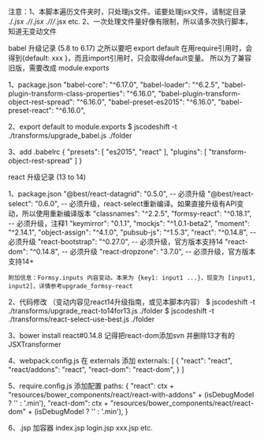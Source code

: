 注意：1、本脚本遍历文件夹时，只处理js文件。诺要处理jsx文件，请制定目录 ./*.jsx ./*/*.jsx ./*/*/*.jsx etc.
     2、一次处理文件量好像有限制，所以请多次执行脚本，知道无变动文件

babel 升级记录 (5.8 to 6.17)
之所以要吧 export default 在用require引用时，会得到{default: xxx }，而且import引用时，只会取得default变量。
所以为了兼容旧版，需要改成 module.exports

1、package.json
    "babel-core": "^6.17.0",
    "babel-loader": "^6.2.5",
    "babel-plugin-transform-class-properties": "^6.16.0",
    "babel-plugin-transform-object-rest-spread": "^6.16.0",
    "babel-preset-es2015": "^6.16.0",
    "babel-preset-react": "^6.16.0",

2、export default to module.exports
    $ jscodeshift -t ./transforms/upgrade_babel.js ./folder

3、add .babelrc
    {
      "presets": [
        "es2015",
        "react"
      ],
      "plugins": [
        "transform-object-rest-spread"
      ]
    }




react 升级记录 (13 to 14)

1、package.json
    "@best/react-datagrid": "0.5.0",  -- 必须升级
    "@best/react-select": "0.6.0",    -- 必须升级，react-select重新编译。如果直接升级有API变动，所以使用重新编译版本
    "classnames": "^2.2.5",
    "formsy-react": "^0.18.1",        -- 必须升级，注释1
    "keymirror": "0.1.1",
    "mockjs": "^1.0.1-beta2",
    "moment": "^2.14.1",
    "object-assign": "^4.1.0",
    "pubsub-js": "^1.5.3",
    "react": "^0.14.8",               -- 必须升级
    "react-bootstrap": "^0.27.0",     -- 必须升级，官方版本支持14
    "react-dom": "^0.14.8",           -- 必须升级
    "react-dropzone": "3.7.0",        -- 必须升级，官方版本支持14+

    附加信息：Formsy.inputs 内容变动。本来为 {key1: input1 ...}，现变为 [input1, input2]，详情参考upgrade_formsy-react

2、代码修改 （变动内容见react14升级指南，或见本脚本内容）
    $ jscodeshift -t ./transforms/upgrade_react-to14for13.js ./folder
    $ jscodeshift -t ./transforms/react-select-use-best.js ./folder

3、bower install react#0.14.8
    记得把react-dom添加svn
    并删除13才有的JSXTransformer

4、webpack.config.js 在 externals 添加
     externals: [
        {
            "react": "react",
            "react/addons": "react",
            "react-dom": "react-dom",
        }
     ]

5、require.config.js 添加配置
     paths: {
           "react": ctx + "resources/bower_components/react/react-with-addons" + (isDebugModel ? '' : '.min'),
           "react-dom": ctx + "resources/bower_components/react/react-dom" + (isDebugModel ? '' : '.min'),
       }

6、.jsp 加容器 index.jsp login.jsp xxx.jsp etc.
<div id="container">
    <div class="spinner">
        <div class="bounce1"></div>
        <div class="bounce2"></div>
        <div class="bounce3"></div>
    </div>
</div>